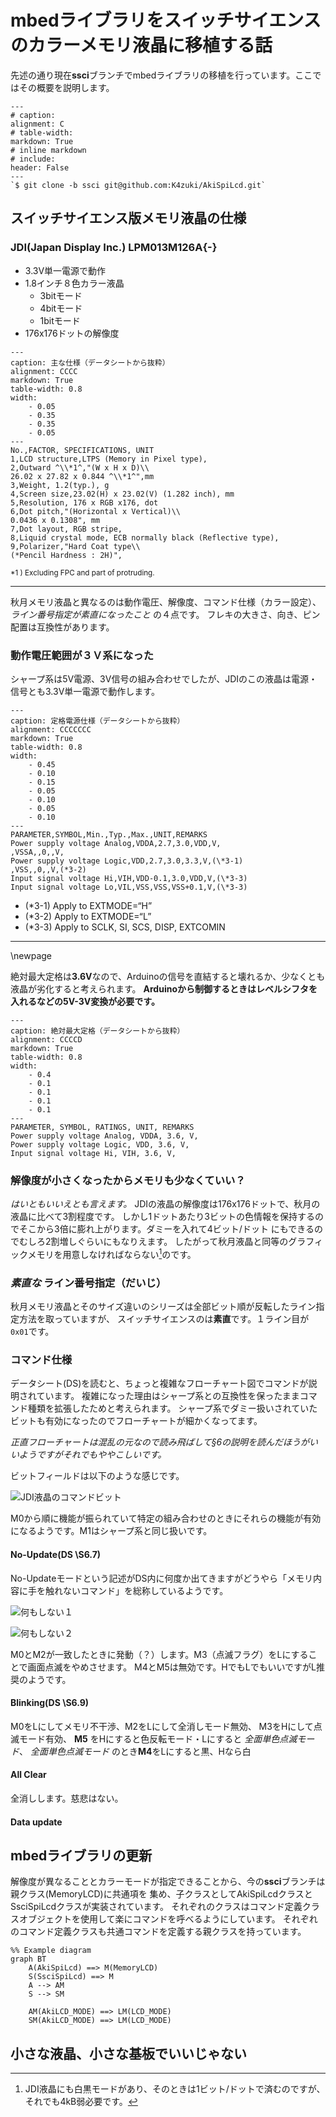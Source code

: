 # mbedライブラリをスイッチサイエンスのカラーメモリ液晶に移植する話

先述の通り現在**ssci**ブランチでmbedライブラリの移植を行っています。ここではその概要を説明します。

```table
---
# caption:
alignment: C
# table-width:
markdown: True
# inline markdown
# include:
header: False
---
`$ git clone -b ssci git@github.com:K4zuki/AkiSpiLcd.git`
```

## スイッチサイエンス版メモリ液晶の仕様
### **JDI(Japan Display Inc.) LPM013M126A**{-}
- 3.3V単一電源で動作
- 1.8インチ８色カラー液晶
    - 3bitモード
    - 4bitモード
    - 1bitモード
- 176x176ドットの解像度

```table
---
caption: 主な仕様（データシートから抜粋）
alignment: CCCC
markdown: True
table-width: 0.8
width:
    - 0.05
    - 0.35
    - 0.35
    - 0.05
---
No.,FACTOR, SPECIFICATIONS, UNIT
1,LCD structure,LTPS (Memory in Pixel type),
2,Outward ^\\*1^,"(W x H x D)\\
26.02 x 27.82 x 0.844 ^\\*1^",mm
3,Weight, 1.2(typ.), g
4,Screen size,23.02(H) x 23.02(V) (1.282 inch), mm
5,Resolution, 176 x RGB x176, dot
6,Dot pitch,"(Horizontal x Vertical)\\
0.0436 x 0.1308", mm
7,Dot layout, RGB stripe,
8,Liquid crystal mode, ECB normally black (Reflective type),
9,Polarizer,"Hard Coat type\\
(*Pencil Hardness : 2H)",
```

<sub>*1 ) Excluding FPC and part of protruding.</sub>

---

秋月メモリ液晶と異なるのは動作電圧、解像度、コマンド仕様（カラー設定）、_ライン番号指定が素直になったこと_ の４点です。
フレキの大きさ、向き、ピン配置は互換性があります。

### 動作電圧範囲が３Ｖ系になった

シャープ系は5V電源、3V信号の組み合わせでしたが、JDIのこの液晶は電源・信号とも3.3V単一電源で動作します。

```table
---
caption: 定格電源仕様（データシートから抜粋）
alignment: CCCCCCC
markdown: True
table-width: 0.8
width:
    - 0.45
    - 0.10
    - 0.15
    - 0.05
    - 0.10
    - 0.05
    - 0.10
---
PARAMETER,SYMBOL,Min.,Typ.,Max.,UNIT,REMARKS
Power supply voltage Analog,VDDA,2.7,3.0,VDD,V,
,VSSA,,0,,V,
Power supply voltage Logic,VDD,2.7,3.0,3.3,V,(\*3-1)
,VSS,,0,,V,(*3-2)
Input signal voltage Hi,VIH,VDD-0.1,3.0,VDD,V,(\*3-3)
Input signal voltage Lo,VIL,VSS,VSS,VSS+0.1,V,(\*3-3)
```

- (\*3-1) Apply to EXTMODE=“H”
- (\*3-2) Apply to EXTMODE=“L”
- (\*3-3) Apply to SCLK, SI, SCS, DISP, EXTCOMIN

***

\\newpage

絶対最大定格は**3.6V**なので、Arduinoの信号を直結すると壊れるか、少なくとも液晶が劣化すると考えられます。
**Arduinoから制御するときはレベルシフタを入れるなどの5V-3V変換が必要です。**

```table
---
caption: 絶対最大定格（データシートから抜粋）
alignment: CCCCD
markdown: True
table-width: 0.8
width:
    - 0.4
    - 0.1
    - 0.1
    - 0.1
    - 0.1
---
PARAMETER, SYMBOL, RATINGS, UNIT, REMARKS
Power supply voltage Analog, VDDA, 3.6, V,
Power supply voltage Logic, VDD, 3.6, V,
Input signal voltage Hi, VIH, 3.6, V,
```

### 解像度が小さくなったからメモリも少なくていい？

_はいともいいえとも言えます。_ JDIの液晶の解像度は176x176ドットで、秋月の液晶に比べて3割程度です。
しかし1ドットあたり3ビットの色情報を保持するのでそこから3倍に膨れ上がります。ダミーを入れて4ビット/ドット
にもできるのでむしろ2割増しぐらいにもなりえます。
したがって秋月液晶と同等のグラフィックメモリを用意しなければならない[^31]のです。

[^31]: JDI液晶にも白黒モードがあり、そのときは1ビット/ドットで済むのですが、それでも4kB弱必要です。

### _素直な_ ライン番号指定（だいじ）

秋月メモリ液晶とそのサイズ違いのシリーズは全部ビット順が反転したライン指定方法を取っていますが、
スイッチサイエンスのは**素直**です。１ライン目が`0x01`です。

### コマンド仕様
データシート(DS)を読むと、ちょっと複雑なフローチャート図でコマンドが説明されています。
複雑になった理由はシャープ系との互換性を保ったままコマンド種類を拡張したためと考えられます。
シャープ系でダミー扱いされていたビットも有効になったのでフローチャートが細かくなってます。

_正直フローチャートは混乱の元なので読み飛ばして§6の説明を読んだほうがいいようですがそれでもややこしいです。_

ビットフィールドは以下のような感じです。

![JDI液晶のコマンドビット](images/bitfield16/jdicommandbits.png)

M0から順に機能が振られていて特定の組み合わせのときにそれらの機能が有効になるようです。M1はシャープ系と同じ扱いです。

#### No-Update(DS \\S6.7)

No-Updateモードという記述がDS内に何度か出てきますがどうやら「メモリ内容に手を触れないコマンド」を総称しているようです。

![何もしない１](images/bitfield16/jdinoupdate.png)

![何もしない２](images/bitfield16/jdiblinkoff.png)

M0とM2が一致したときに発動（？）します。M3（点滅フラグ）をLにすることで画面点滅をやめさせます。
M4とM5は無効です。HでもLでもいいですがL推奨のようです。

#### Blinking(DS \\S6.9)
M0をLにしてメモリ不干渉、M2をLにして全消しモード無効、
M3をHにして点滅モード有効、
**M5** をHにすると色反転モード・Lにすると _全面単色点滅モード_、
_全面単色点滅モード_ のとき**M4**をLにすると黒、Hなら白

#### All Clear
全消しします。慈悲はない。

#### Data update
## mbedライブラリの更新

解像度が異なることとカラーモードが指定できることから、今の**ssci**ブランチは親クラス(MemoryLCD)に共通項を
集め、子クラスとしてAkiSpiLcdクラスとSsciSpiLcdクラスが実装されています。
それぞれのクラスはコマンド定義クラスオブジェクトを使用して楽にコマンドを呼べるようにしています。
それぞれのコマンド定義クラスも共通コマンドを定義する親クラスを持っています。

```{.mermaid loc=images/mermaid-filter}
%% Example diagram
graph BT
    A(AkiSpiLcd) ==> M(MemoryLCD)
    S(SsciSpiLcd) ==> M
    A --> AM
    S --> SM

    AM(AkiLCD_MODE) ==> LM(LCD_MODE)
    SM(AkiLCD_MODE) ==> LM(LCD_MODE)
```


## 小さな液晶、小さな基板でいいじゃない
